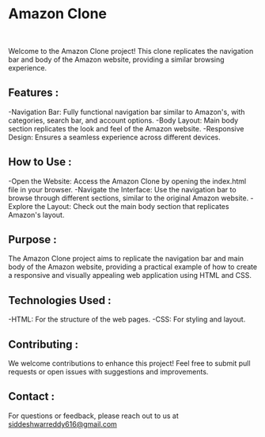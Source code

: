 # Amazon Clone
<br>

Welcome to the Amazon Clone project! This clone replicates the navigation bar and body of the Amazon website, providing a similar browsing experience.
<br>

## Features :
-Navigation Bar: Fully functional navigation bar similar to Amazon's, with categories, search bar, and account options.
-Body Layout: Main body section replicates the look and feel of the Amazon website.
-Responsive Design: Ensures a seamless experience across different devices.
<br>

## How to Use :
-Open the Website: Access the Amazon Clone by opening the index.html file in your browser.
-Navigate the Interface: Use the navigation bar to browse through different sections, similar to the original Amazon website.
-Explore the Layout: Check out the main body section that replicates Amazon's layout.
<br>

## Purpose :
The Amazon Clone project aims to replicate the navigation bar and main body of the Amazon website, providing a practical example of how to create a responsive and visually appealing web application using HTML and CSS.
<br>

## Technologies Used :
-HTML: For the structure of the web pages.
-CSS: For styling and layout.
<br>

## Contributing :
We welcome contributions to enhance this project! Feel free to submit pull requests or open issues with suggestions and improvements.
<br>

## Contact :
For questions or feedback, please reach out to us at siddeshwarreddy616@gmail.com
<br>
